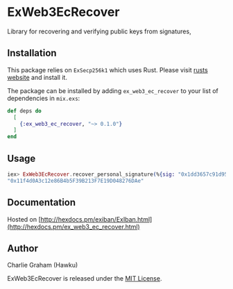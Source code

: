 # ExWeb3EcRecover

Library for recovering and verifying public keys from signatures,

## Installation

This package relies on `ExSecp256k1` which uses Rust.
Please visit [rusts website](https://www.rust-lang.org/tools/install) and install it.

The package can be installed
by adding `ex_web3_ec_recover` to your list of dependencies in `mix.exs`:

```elixir
def deps do
  [
    {:ex_web3_ec_recover, "~> 0.1.0"}
  ]
end
```


## Usage

```elixir
iex> ExWeb3EcRecover.recover_personal_signature(%{sig: "0x1dd3657c91d95f350ab25f17ee7cbcdbccd3f5bc52976bfd4dd03bd6bc29d2ac23e656bee509ca33b921e0e6b53eb64082be1bb3c69c3a4adccd993b1d667f8d1b", msg: "hello world"})
"0x11f4d0A3c12e86B4b5F39B213F7E19D048276DAe"

```



## Documentation
Hosted on [http://hexdocs.pm/exiban/ExIban.html](http://hexdocs.pm/ex_web3_ec_recover.html)

## Author
Charlie Graham (Hawku)

ExWeb3EcRecover is released under the [MIT License](https://github.com/appcues/exsentry/blob/master/LICENSE.txt).
